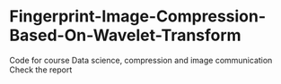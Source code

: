 # Fingerprint-Image-Compression-Based-On-Wavelet-Transform
Code for course Data science, compression and image communication
Check the report
